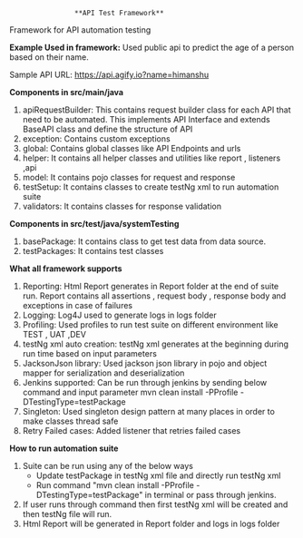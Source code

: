                     **API Test Framework**

Framework for API automation testing

**Example Used in framework:**
Used public api to predict the age of a person based on their name.

Sample API URL:
https://api.agify.io?name=himanshu


**Components in src/main/java**
1) apiRequestBuilder: This contains request builder class for each API that need to be automated. This implements API Interface and extends BaseAPI class and define the structure of API
2) exception: Contains custom exceptions
3) global: Contains global classes like API Endpoints and urls
4) helper: It contains all helper classes and utilities like report , listeners ,api
5) model: It contains pojo classes for request and response
6) testSetup: It contains classes to create testNg xml to run automation suite
7) validators: It contains classes for response validation

**Components in src/test/java/systemTesting**
1) basePackage: It contains class to get test data from data source.
2) testPackages: It contains test classes

**What all framework supports**
1) Reporting: Html Report generates in Report folder at the end of suite run. Report contains all assertions , request body , response body and exceptions in case of failures
2) Logging: Log4J used to generate logs in logs folder
3) Profiling: Used profiles to run test suite on different environment like TEST , UAT ,DEV
4) testNg xml auto creation: testNg xml generates at the beginning during run time based on input parameters
5) JacksonJson library: Used jackson json library in pojo and object mapper for serialization and deserialization
6) Jenkins supported: Can be run through jenkins by sending below command and input parameter  mvn clean install -PProfile -DTestingType=testPackage
7) Singleton: Used singleton design pattern at many places in order to make classes thread safe
8) Retry Failed cases: Added listener that retries failed cases


**How to run automation suite**
1) Suite can be run using any of the below ways
    - Update testPackage in testNg xml file and directly run testNg xml
    - Run command  "mvn clean install -PProfile -DTestingType=testPackage" in terminal or pass through jenkins.
2) If user runs through command then first testNg xml will be created and then testNg file will run.
3) Html Report will be generated in Report folder and logs in logs folder





